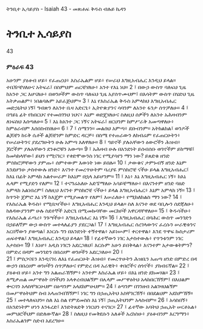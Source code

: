﻿
 ትንቢተ ኢሳይያስ - Isaiah 43 - መጽሐፍ ቅዱስ ብሉይ ኪዳን
# ትንቢተ ኢሳይያስ
43
### ምዕራፍ 43
አሁንም ያዕቆብ ሆይ፥ የፈጠረህ፥ እስራኤልም ሆይ፥ የሠራህ እግዚአብሔር እንዲህ ይላል። ተቤዥቼሃለሁና አትፍራ፤ በስምህም ጠርቼሃለሁ፥ አንተ የእኔ ነህ።
2 ፤ በውኃ ውስጥ ባለፍህ ጊዜ ከአንተ ጋር እሆናለሁ፥ በወንዞችም ውስጥ ባለፍህ ጊዜ አያሰጥሙህም፤ በእሳትም ውስጥ በሄድህ ጊዜ አትቃጠልም፥ ነበልባሉም አይፈጅህም።
3 ፤ እኔ የእስራኤል ቅዱስ አምላክህ እግዚአብሔር መድኃኒትህ ነኝ፤ ግብጽን ለአንተ ቤዛ አድርጌ፥ ኢትዮጵያንና ሳባንም ለአንተ ፋንታ ሰጥቻለሁ።
4 ፤ በዓይኔ ፊት የከበርህና የተመሰገንህ ነህና፥ እኔም ወድጄሃለሁና ስለዚህ ሰዎችን ለአንተ አሕዛብንም ለነፍስህ እሰጣለሁ።
5 ፤ እኔ ከአንተ ጋር ነኝና አትፍራ፤ ዘርህንም ከምሥራቅ አመጣዋለሁ፥ ከምዕራብም እሰበስብሃለሁ።
6 ፤
7 ፤ ሰሜንን። መልሰህ አምጣ፥ ደቡብንም። አትከልክል፤ ወንዶች ልጆቼን ከሩቅ ሴቶች ልጆቼንም ከምድር ዳርቻ፥ በስሜ የተጠራውን ለክብሬም የፈጠርሁትን፥ የሠራሁትንና ያደረግሁትን ሁሉ አምጣ እለዋለሁ።
8 ፤ ዓይኖች ያሉአቸውን ዕውሮችን ሕዝብ፥ ጆሮችም ያሉአቸውን ደንቆሮቹን አውጣ።
9 ፤ አሕዛብ ሁሉ በአንድነት ይሰብሰቡ ወገኖችም ይከማቹ፤ ከመካከላቸው፤ ይህን የሚናገር፥ የቀድሞውንስ ነገር የሚያሳየን ማን ነው? ይጸድቁ ዘንድ ምስክሮቻቸውን ያምጡ፥ ሰምተውም እውነት ነው ይበሉ።
10 ፤ ታውቁና ታምኑብኝ ዘንድ እኔም እንደሆንሁ ታስተውሉ ዘንድ፥ እናንተ የመረጥሁትም ባሪያዬ ምስክሮቼ ናችሁ ይላል እግዚአብሔር፤ ከእኔ በፊት አምላክ አልተሠራም ከእኔም በኋላ አይሆንም።
11 ፤ እኔ፥ እኔ እግዚአብሔር ነኝ፥ ከእኔ ሌላም የሚያድን የለም።
12 ፤ ተናግሬአለሁ አድኜማለሁ አሳይቼማለሁ፥ በእናንተም ዘንድ ባዕድ አምላክ አልነበረም፤ ስለዚህ እናንተ ምስክሮቼ ናችሁ፥ ይላል እግዚአብሔር፥ እኔም አምላክ ነኝ።
13 ፤ ከጥንት ጀምሮ እኔ ነኝ ከእጄም የሚያመልጥ የለም፤ እሠራለሁ፥ የሚከለክልስ ማን ነው?
14 ፤ የእስራኤል ቅዱስ፥ የሚቤዣችሁ፥ እግዚአብሔር እንዲህ ይላል። ስለ እናንተ ወደ ባቢሎን ሰድጃለሁ፥ ከለዳውያንንም ሁሉ ስደተኞች አድርጌ በሚመኩባቸው መርከቦች አዋርዳቸዋለሁ።
15 ፤ ቅዱሳችሁ፥ የእስራኤል ፈጣሪ፥ ንጉሣችሁ፥ እግዚአብሔር እኔ ነኝ።
16 ፤ እግዚአብሔር በባሕር ውስጥ መንገድን በኃይለኛም ውኃ ውስጥ መተላለፊያን ያደርጋል፤
17 ፤ እግዚአብሔር ሰረገላውንና ፈረሱን ሠራዊቱንና አርበኛውን ያወጣል፤ እነርሱ ግን በአንድነት ተኝተዋል፥ አይነሡም፤ ቀርተዋል፥ እንደ ጥዋፍ ኩስታሪም ጠፍተዋል፤ እግዚአብሔር እንዲህ ይላል።
18 ፤ የፊተኛውን ነገር አታስተውሉ፥ የጥንቱንም ነገር አታስቡ።
19 ፤ እነሆ፥ አዲስ ነገርን አደርጋለህ፤ እርሱም አሁን ይበቅላል፥ እናንተም አታውቁትምን? በምድረ በዳም መንገድን በበረሀም ወንዞችን አደርጋለሁ።
20 ፤  
21 ፤ ምስጋናዬን እንዲናገሩ ለእኔ የፈጠርሁት ሕዝብ፥ የመረጥሁትን ሕዝቤን አጠጣ ዘንድ በምድረ በዳ ውኃን በበረሀም ወንዞችን ሰጥቻለሁና የምድረ በዳ አራዊት፥ ቀበሮችና ሰጎኖች፥ ያከብሩኛል።
22 ፤ ያዕቆብ ሆይ፥ አንተ ግን አልጠራኸኝም፥ አንተም እስራኤል ሆይ፥ በእኔ ዘንድ ደክመሃል።
23 ፤ ለሚቃጠል መሥዋዕት በጎችህን አላቀረብህልኝም በሌላም መሥዋዕትህ አላከበርኸኝም፤ በእህልም ቍርባን አላስቸገርሁህም በዕጣንም አላደከምሁህም።
24 ፤ ዕጣንም በገንዘብ አልገዛህልኝም በመሥዋዕትህም ስብ አላጠገብኸኝም፤ ነገር ግን በኃጢአትህ አስቸገርኸኝ፥ በበደልህም አደከምኸኝ።
25 ፤ መተላለፍህን። ስለ እኔ ስል የምደመስስ እኔ ነኝ፤ ኃጢአትህንም አላስብም።
26 ፤ አሳስበኝ፥ በአንድነትም ሆነን እንፋረድ፤ እንድትጸድቅ ነገርህን ተናገር።
27 ፤ ፊተኛው አባትህ ኃጢአት ሠርቶአል፥ መምህሮችህም በድለውኛል።
28 ፤ ስለዚህ የመቅደሱን አለቆች አረከስሁ፥ ያዕቆብንም እርግማን፥ እስራኤልንም ስድብ አደረግሁ። 
